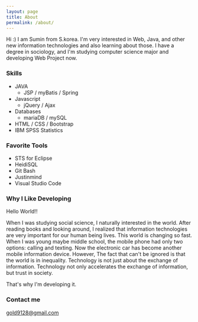 ```yaml
---
layout: page
title: About
permalink: /about/
---
```


Hi :) I am Sumin from S.korea. I'm very interested in Web, Java, and other new information technologies and also learning about those. I have a degree in sociology, and I'm studying computer science major and developing Web Project now.


### Skills

- JAVA
  - JSP / myBatis / Spring
- Javascript
  - jQuery / Ajax
- Databases
  - mariaDB / mySQL
- HTML / CSS / Bootstrap
- IBM SPSS Statistics


### Favorite Tools

- STS for Eclipse
- HeidiSQL
- Git Bash
- Justinmind
- Visual Studio Code


### Why I Like Developing

Hello World!!

When I was studying social science, I naturally interested in the world.
After reading books and looking around, I realized that information technologies are very important for our human being lives.
This world is changing so fast. When I was young maybe middle school, the mobile phone had only two options: calling and texting.
Now the electronic car has become another mobile information device. 
However, The fact that can't be ignored is that the world is in inequality.
Technology is not just about the exchange of information.
Technology not only accelerates the exchange of information, but trust in society.

That's why I'm developing it.


### Contact me

[gold9128@gmail.com](mailto:gold9128@gmail.com)
